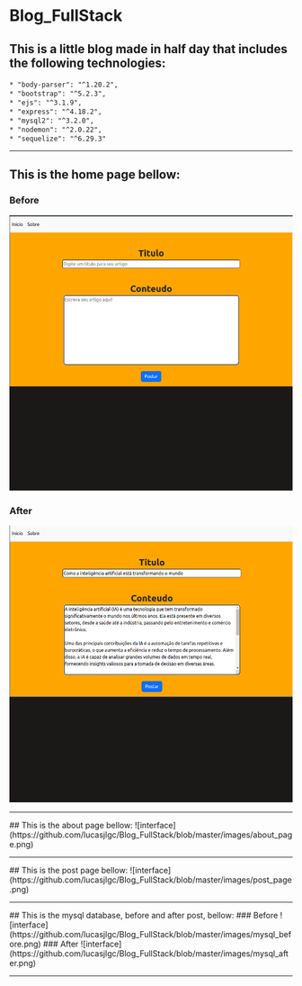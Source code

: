 # Blog_FullStack

## This is a little blog made in half day that includes the following technologies: 
  
    * "body-parser": "^1.20.2",
    * "bootstrap": "^5.2.3",
    * "ejs": "^3.1.9",
    * "express": "^4.18.2",
    * "mysql2": "^3.2.0",
    * "nodemon": "^2.0.22",
    * "sequelize": "^6.29.3"
  
<hr>

## This is the home page bellow: 
### Before
![interface](https://github.com/lucasjlgc/Blog_FullStack/blob/master/images/home_page_before.png)
### After
![interface](https://github.com/lucasjlgc/Blog_FullStack/blob/master/images/home_page_after.png)
<hr>
## This is the about page bellow: 
![interface](https://github.com/lucasjlgc/Blog_FullStack/blob/master/images/about_page.png)
<hr>
## This is the post page bellow: 
![interface](https://github.com/lucasjlgc/Blog_FullStack/blob/master/images/post_page.png)
<hr>
## This is the mysql database, before and after post, bellow: 
### Before
![interface](https://github.com/lucasjlgc/Blog_FullStack/blob/master/images/mysql_before.png)
### After
![interface](https://github.com/lucasjlgc/Blog_FullStack/blob/master/images/mysql_after.png)
<hr>
